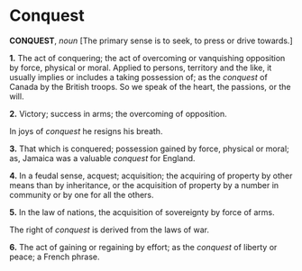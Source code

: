 # Conquest

**CONQUEST**, _noun_ \[The primary sense is to seek, to press or drive towards.\]

**1.** The act of conquering; the act of overcoming or vanquishing opposition by force, physical or moral. Applied to persons, territory and the like, it usually implies or includes a taking possession of; as the _conquest_ of Canada by the British troops. So we speak of the heart, the passions, or the will.

**2.** Victory; success in arms; the overcoming of opposition.

In joys of _conquest_ he resigns his breath.

**3.** That which is conquered; possession gained by force, physical or moral; as, Jamaica was a valuable _conquest_ for England.

**4.** In a feudal sense, acquest; acquisition; the acquiring of property by other means than by inheritance, or the acquisition of property by a number in community or by one for all the others.

**5.** In the law of nations, the acquisition of sovereignty by force of arms.

The right of _conquest_ is derived from the laws of war.

**6.** The act of gaining or regaining by effort; as the _conquest_ of liberty or peace; a French phrase.